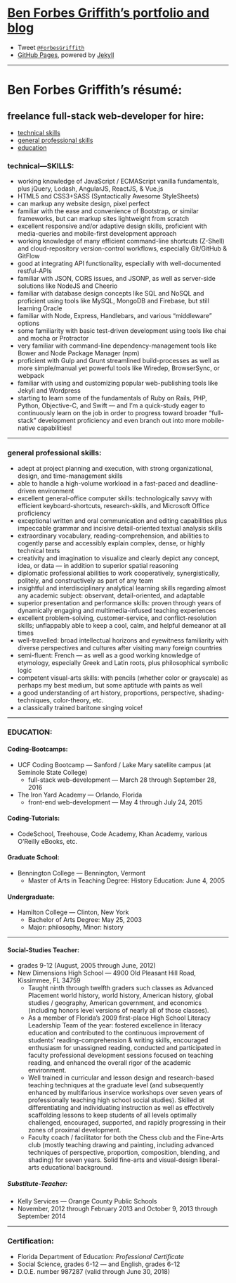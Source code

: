 # [Ben Forbes Griffith’s portfolio and blog](https://bfgriffith.github.io/)
* Tweet [`@ForbesGriffith`](https://twitter.com/ForbesGriffith)
* [GitHub Pages](https://pages.github.com/), powered by [Jekyll](http://jekyllrb.com/)

---
# Ben Forbes Griffith’s résumé:
## freelance full-stack web-developer for hire:
* [technical skills](#technical—skills)
* [general professional skills](#general-professional-skills)
* [education](#education)
### technical—SKILLS:
*	working knowledge of JavaScript / ECMAScript vanilla fundamentals, plus jQuery, Lodash, AngularJS, ReactJS, & Vue.js
*	HTML5 and CSS3+SASS (Syntactically Awesome StyleSheets)
  *	can markup any website design, pixel perfect
  *	familiar with the ease and convenience of Bootstrap, or similar frameworks, but can markup sites lightweight from scratch
*	excellent responsive and/or adaptive design skills, proficient with media-queries and mobile-first development approach
*	working knowledge of many efficient command-line shortcuts (Z-Shell) and cloud-repository version-control workflows, especially Git/GitHub & GitFlow
*	good at integrating API functionality, especially with well-documented restful-APIs
*	familiar with JSON, CORS issues, and JSONP, as well as server-side solutions like NodeJS and Cheerio
*	familiar with database design concepts like SQL and NoSQL and proficient using tools like MySQL, MongoDB and Firebase, but still learning Oracle
*	familiar with Node, Express, Handlebars, and various “middleware” options
*	some familiarity with basic test-driven development using tools like chai and mocha or Protractor
*	very familiar with command-line dependency-management tools like Bower and Node Package Manager (npm)
*	proficient with Gulp and Grunt streamlined build-processes as well as more simple/manual yet powerful tools like Wiredep, BrowserSync, or webpack
*	familiar with using and customizing popular web-publishing tools like Jekyll and Wordpress
*	starting to learn some of the fundamentals of Ruby on Rails, PHP, Python, Objective-C, and Swift — and I’m a quick-study eager to continuously learn on the job in order to progress toward broader “full-stack” development proficiency and even branch out into more mobile-native capabilities!

---
### general professional skills:
* adept at project planning and execution, with strong organizational, design, and time-management skills
*	able to handle a high-volume workload in a fast-paced and deadline-driven environment
*	excellent general-office computer skills: technologically savvy with efficient keyboard-shortcuts, research-skills, and Microsoft Office proficiency
*	exceptional written and oral communication and editing capabilities plus impeccable grammar and incisive detail-oriented textual analysis skills
*	extraordinary vocabulary, reading-comprehension, and abilities to cogently parse and accessibly explain complex, dense, or highly technical texts
*	creativity and imagination to visualize and clearly depict any concept, idea, or data — in addition to superior spatial reasoning
*	diplomatic professional abilities to work cooperatively, synergistically, politely, and constructively as part of any team
*	insightful and interdisciplinary analytical learning skills regarding almost any academic subject: observant, detail-oriented, and adaptable
*	superior presentation and performance skills: proven through years of dynamically engaging and multimedia-infused teaching experiences
*	excellent problem-solving, customer-service, and conflict-resolution skills; unflappably able to keep a cool, calm, and helpful demeanor at all times
*	well-travelled: broad intellectual horizons and eyewitness familiarity with diverse perspectives and cultures after visiting many foreign countries
*	semi-fluent: French — as well as a good working knowledge of etymology, especially Greek and Latin roots, plus philosophical symbolic logic
*	competent visual-arts skills: with pencils (whether color or grayscale) as perhaps my best medium, but some aptitude with paints as well
*	a good understanding of art history, proportions, perspective, shading-techniques, color-theory, etc.
*	a classically trained baritone singing voice!

---
### EDUCATION:
#### Coding-Bootcamps:
* UCF Coding Bootcamp — Sanford / Lake Mary satellite campus (at Seminole State College)
  * full-stack web-development — March 28 through September 28, 2016
* The Iron Yard Academy — Orlando, Florida
  * front-end web-development — May 4 through July 24, 2015

#### Coding-Tutorials:
* CodeSchool, Treehouse, Code Academy, Khan Academy, various O’Reilly eBooks, etc.

#### Graduate School:
* Bennington College — Bennington, Vermont
  * Master of Arts in Teaching Degree: History Education: June 4, 2005
#### Undergraduate:
* Hamilton College — Clinton, New York
  * Bachelor of Arts Degree: May 25, 2003
  * Major: philosophy, Minor: history

---
#### Social-Studies Teacher:
* grades 9-12 (August, 2005 through June, 2012)
* New Dimensions High School — 4900 Old Pleasant Hill Road, Kissimmee, FL 34759
  *	Taught ninth through twelfth graders such classes as Advanced Placement world history, world history, American history, global studies / geography, American government, and economics (including honors level versions of nearly all of those classes). 
  *	As a member of Florida’s 2009 first-place High School Literacy Leadership Team of the year: fostered excellence in literacy education and contributed to the continuous improvement of students’ reading-comprehension & writing skills, encouraged enthusiasm for unassigned reading, conducted and participated in faculty professional development sessions focused on teaching reading, and enhanced the overall rigor of the academic environment. 
  *	Well trained in curricular and lesson design and research-based teaching techniques at the graduate level (and subsequently enhanced by multifarious inservice workshops over seven years of professionally teaching high school social studies). Skilled at differentiating and individuating instruction as well as effectively scaffolding lessons to keep students of all levels optimally challenged, encouraged, supported, and rapidly progressing in their zones of proximal development.
  *	Faculty coach / facilitator for both the Chess club and the Fine-Arts club (mostly teaching drawing and painting, including advanced techniques of perspective, proportion, composition, blending, and shading) for seven years. Solid fine-arts and visual-design liberal-arts educational background.

##### Substitute-Teacher:
* Kelly Services — Orange County Public Schools
* November, 2012 through February 2013 and October 9, 2013 through September 2014

---
### Certification:
* Florida Department of Education: _Professional Certificate_
* Social Science, grades 6-12 — and English, grades 6-12
* D.O.E. number 987287 (valid through June 30, 2018)
